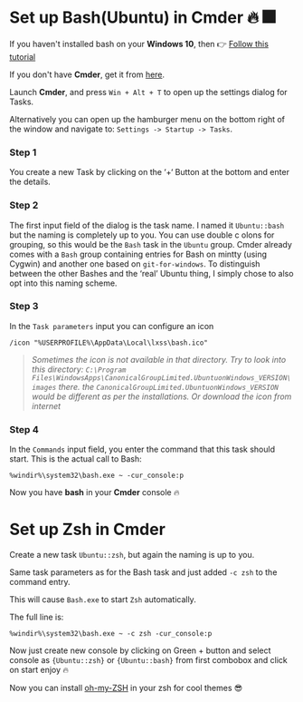 # Set up Bash(Ubuntu) in Cmder :fire: :fireworks:

If you haven't installed bash on your **Windows 10**, then :point_right: [Follow this tutorial](http://www.howtogeek.com/249966/how-to-install-and-use-the-linux-bash-shell-on-windows-10/)

If you don't have **Cmder**, get it from [here](http://cmder.net).

Launch **Cmder**, and press `Win + Alt + T` to open up the settings dialog for Tasks.

Alternatively you can open up the hamburger menu on the bottom right of the window and navigate to:
`Settings -> Startup -> Tasks`.

### Step 1

You create a new Task by clicking on the ‘+‘ Button at the bottom and enter the details.

### Step 2

The first input field of the dialog is the task name.
I named it `Ubuntu::bash` but the naming is completely up to you.
You can use double c
olons for grouping, so this would be the `Bash` task in the `Ubuntu` group. Cmder already comes with a `Bash` group containing entries for Bash on mintty (using Cygwin) and another one based on `git-for-windows`. To distinguish between the other Bashes and the ‘real’ Ubuntu thing, I simply chose to also opt into this naming scheme.

### Step 3

In the `Task parameters` input you can configure an icon
```
/icon "%USERPROFILE%\AppData\Local\lxss\bash.ico"
```

> _Sometimes the icon is not available in that directory. Try to look into this directory: `C:\Program Files\WindowsApps\CanonicalGroupLimited.UbuntuonWindows_VERSION\images` there. the `CanonicalGroupLimited.UbuntuonWindows_VERSION` would be different as per the installations. Or download the icon from internet_


### Step 4
In the `Commands` input field, you enter the command that this task should start. This is the actual call to Bash:

```
%windir%\system32\bash.exe ~ -cur_console:p
```
Now you have **bash** in your **Cmder** console :fire:


# Set up Zsh in Cmder

Create a new task `Ubuntu::zsh`, but again the naming is up to you.

Same task parameters as for the Bash task and just added `-c zsh` to the command entry.

This will cause `Bash.exe` to start `Zsh` automatically.

The full line is:
```
%windir%\system32\bash.exe ~ -c zsh -cur_console:p
```

Now just create new console by clicking on Green + button and select console as `{Ubuntu::zsh}` or `{Ubuntu::bash}` from first combobox and click on start enjoy :fire:

Now you can install [oh-my-ZSH](http://ohmyz.sh/) in your zsh for cool themes :sunglasses:

